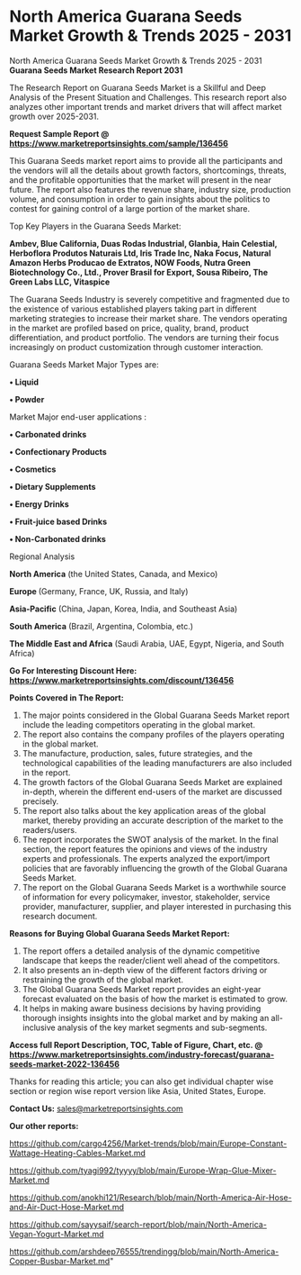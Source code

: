 # North America Guarana Seeds Market Growth & Trends 2025 - 2031
North America Guarana Seeds Market Growth & Trends 2025 - 2031
<strong>Guarana Seeds Market Research Report 2031</strong>

The Research Report on Guarana Seeds Market is a Skillful and Deep Analysis of the Present Situation and Challenges. This research report also analyzes other important trends and market drivers that will affect market growth over 2025-2031.

<strong>Request Sample Report @ <a href=https://www.marketreportsinsights.com/sample/136456>https://www.marketreportsinsights.com/sample/136456</a></strong>

This Guarana Seeds market report aims to provide all the participants and the vendors will all the details about growth factors, shortcomings, threats, and the profitable opportunities that the market will present in the near future. The report also features the revenue share, industry size, production volume, and consumption in order to gain insights about the politics to contest for gaining control of a large portion of the market share.

Top Key Players in the Guarana Seeds Market:

<strong>Ambev, Blue California, Duas Rodas Industrial, Glanbia, Hain Celestial, Herboflora Produtos Naturais Ltd, Iris Trade Inc, Naka Focus, Natural Amazon Herbs Producao de Extratos, NOW Foods, Nutra Green Biotechnology Co., Ltd., Prover Brasil for Export, Sousa Ribeiro, The Green Labs LLC, Vitaspice</strong>

The Guarana Seeds Industry is severely competitive and fragmented due to the existence of various established players taking part in different marketing strategies to increase their market share. The vendors operating in the market are profiled based on price, quality, brand, product differentiation, and product portfolio. The vendors are turning their focus increasingly on product customization through customer interaction.

Guarana Seeds Market Major Types are:

<strong>• Liquid

• Powder</strong>

Market Major end-user applications :

<strong>• Carbonated drinks

• Confectionary Products

• Cosmetics

• Dietary Supplements

• Energy Drinks

• Fruit-juice based Drinks

• Non-Carbonated drinks</strong>

Regional Analysis

</u><strong><b>North America</b></strong> (the United States, Canada, and Mexico)

<strong><b>Europe </b></strong>(Germany, France, UK, Russia, and Italy)

<strong><b>Asia-Pacific</b></strong> (China, Japan, Korea, India, and Southeast Asia)

<strong><b>South America</b></strong> (Brazil, Argentina, Colombia, etc.)

<strong><b>The Middle East and Africa</b></strong> (Saudi Arabia, UAE, Egypt, Nigeria, and South Africa)

<strong>Go For Interesting Discount Here: <a href=https://www.marketreportsinsights.com/discount/136456>https://www.marketreportsinsights.com/discount/136456</a></strong>

<strong>Points Covered in The Report:</strong>
<ol>
  <li>The major points considered in the Global Guarana Seeds Market report include the leading competitors operating in the global market.</li>
  <li>The report also contains the company profiles of the players operating in the global market.</li>
  <li>The manufacture, production, sales, future strategies, and the technological capabilities of the leading manufacturers are also included in the report.</li>
  <li>The growth factors of the Global Guarana Seeds Market are explained in-depth, wherein the different end-users of the market are discussed precisely.</li>
  <li>The report also talks about the key application areas of the global market, thereby providing an accurate description of the market to the readers/users.</li>
  <li>The report incorporates the SWOT analysis of the market. In the final section, the report features the opinions and views of the industry experts and professionals. The experts analyzed the export/import policies that are favorably influencing the growth of the Global Guarana Seeds Market.</li>
  <li>The report on the Global Guarana Seeds Market is a worthwhile source of information for every policymaker, investor, stakeholder, service provider, manufacturer, supplier, and player interested in purchasing this research document.</li>
</ol>
<strong>Reasons for Buying Global Guarana Seeds Market Report:</strong>

<ol>
  <li>The report offers a detailed analysis of the dynamic competitive landscape that keeps the reader/client well ahead of the competitors.</li>
  <li>It also presents an in-depth view of the different factors driving or restraining the growth of the global market.</li>
  <li>The Global Guarana Seeds Market report provides an eight-year forecast evaluated on the basis of how the market is estimated to grow.</li>
  <li>It helps in making aware business decisions by having providing thorough insights insights into the global market and by making an all-inclusive analysis of the key market segments and sub-segments.</li>
</ol>
<strong>Access full Report Description, TOC, Table of Figure, Chart, etc. @ <a href=https://www.marketreportsinsights.com/industry-forecast/guarana-seeds-market-2022-136456>https://www.marketreportsinsights.com/industry-forecast/guarana-seeds-market-2022-136456</a></strong>


Thanks for reading this article; you can also get individual chapter wise section or region wise report version like Asia, United States, Europe.

<strong>Contact Us:</strong>
sales@marketreportsinsights.com

<strong>Our other reports:</strong>

<a href=https://github.com/cargo4256/Market-trends/blob/main/Europe-Constant-Wattage-Heating-Cables-Market.md>https://github.com/cargo4256/Market-trends/blob/main/Europe-Constant-Wattage-Heating-Cables-Market.md</a>

<a href=https://github.com/tyagi992/tyyyy/blob/main/Europe-Wrap-Glue-Mixer-Market.md>https://github.com/tyagi992/tyyyy/blob/main/Europe-Wrap-Glue-Mixer-Market.md</a>

<a href=https://github.com/anokhi121/Research/blob/main/North-America-Air-Hose-and-Air-Duct-Hose-Market.md>https://github.com/anokhi121/Research/blob/main/North-America-Air-Hose-and-Air-Duct-Hose-Market.md</a>

<a href=https://github.com/sayysaif/search-report/blob/main/North-America-Vegan-Yogurt-Market.md>https://github.com/sayysaif/search-report/blob/main/North-America-Vegan-Yogurt-Market.md</a>

<a href=https://github.com/arshdeep76555/trendingg/blob/main/North-America-Copper-Busbar-Market.md>https://github.com/arshdeep76555/trendingg/blob/main/North-America-Copper-Busbar-Market.md</a>"
